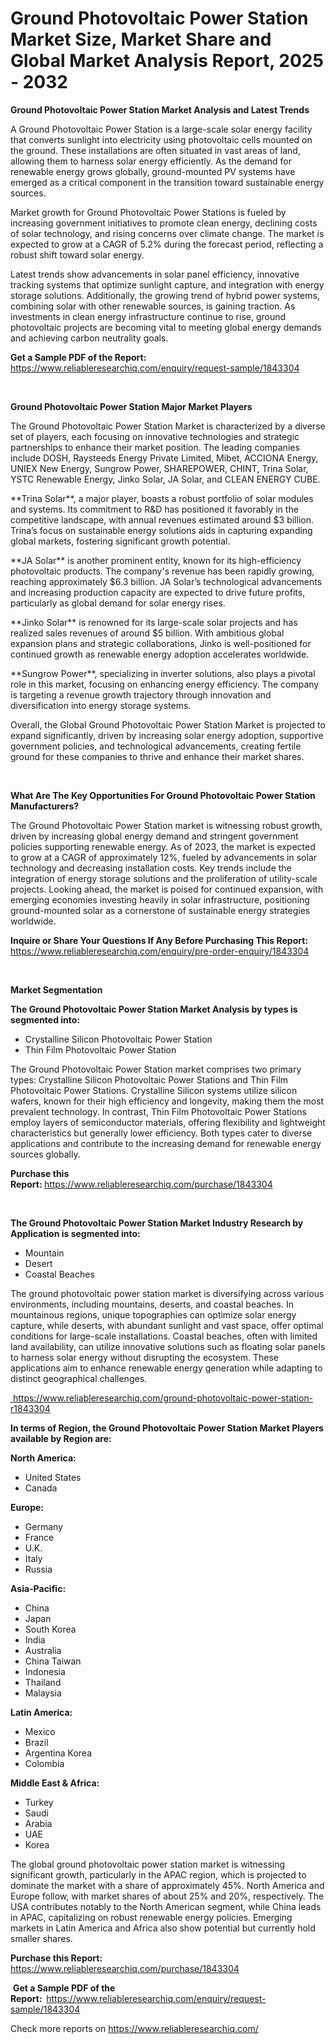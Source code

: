<p><h1>Ground Photovoltaic Power Station Market Size, Market Share and Global Market Analysis Report, 2025 - 2032</h1></p><p><strong>Ground Photovoltaic Power Station Market Analysis and Latest Trends</strong></p>
<p><p>A Ground Photovoltaic Power Station is a large-scale solar energy facility that converts sunlight into electricity using photovoltaic cells mounted on the ground. These installations are often situated in vast areas of land, allowing them to harness solar energy efficiently. As the demand for renewable energy grows globally, ground-mounted PV systems have emerged as a critical component in the transition toward sustainable energy sources. </p><p>Market growth for Ground Photovoltaic Power Stations is fueled by increasing government initiatives to promote clean energy, declining costs of solar technology, and rising concerns over climate change. The market is expected to grow at a CAGR of 5.2% during the forecast period, reflecting a robust shift toward solar energy. </p><p>Latest trends show advancements in solar panel efficiency, innovative tracking systems that optimize sunlight capture, and integration with energy storage solutions. Additionally, the growing trend of hybrid power systems, combining solar with other renewable sources, is gaining traction. As investments in clean energy infrastructure continue to rise, ground photovoltaic projects are becoming vital to meeting global energy demands and achieving carbon neutrality goals.</p></p>
<p><strong>Get a Sample PDF of the Report:&nbsp;</strong> <a href="https://www.reliableresearchiq.com/enquiry/request-sample/1843304?utm_campaign=2439&utm_medium=2&utm_source=Github&utm_content=ia&utm_term=14022025&utm_id=ground-photovoltaic-power-station">https://www.reliableresearchiq.com/enquiry/request-sample/1843304</a></p>
<p>&nbsp;</p>
<p><strong>Ground Photovoltaic Power Station Major Market Players</strong></p>
<p><p>The Ground Photovoltaic Power Station Market is characterized by a diverse set of players, each focusing on innovative technologies and strategic partnerships to enhance their market position. The leading companies include DOSH, Raysteeds Energy Private Limited, Mibet, ACCIONA Energy, UNIEX New Energy, Sungrow Power, SHAREPOWER, CHINT, Trina Solar, YSTC Renewable Energy, Jinko Solar, JA Solar, and CLEAN ENERGY CUBE.</p><p>**Trina Solar**, a major player, boasts a robust portfolio of solar modules and systems. Its commitment to R&D has positioned it favorably in the competitive landscape, with annual revenues estimated around $3 billion. Trina’s focus on sustainable energy solutions aids in capturing expanding global markets, fostering significant growth potential.</p><p>**JA Solar** is another prominent entity, known for its high-efficiency photovoltaic products. The company's revenue has been rapidly growing, reaching approximately $6.3 billion. JA Solar’s technological advancements and increasing production capacity are expected to drive future profits, particularly as global demand for solar energy rises.</p><p>**Jinko Solar** is renowned for its large-scale solar projects and has realized sales revenues of around $5 billion. With ambitious global expansion plans and strategic collaborations, Jinko is well-positioned for continued growth as renewable energy adoption accelerates worldwide.</p><p>**Sungrow Power**, specializing in inverter solutions, also plays a pivotal role in this market, focusing on enhancing energy efficiency. The company is targeting a revenue growth trajectory through innovation and diversification into energy storage systems.</p><p>Overall, the Global Ground Photovoltaic Power Station Market is projected to expand significantly, driven by increasing solar energy adoption, supportive government policies, and technological advancements, creating fertile ground for these companies to thrive and enhance their market shares.</p></p>
<p>&nbsp;</p>
<p><strong>What Are The Key Opportunities For Ground Photovoltaic Power Station Manufacturers?</strong></p>
<p><p>The Ground Photovoltaic Power Station market is witnessing robust growth, driven by increasing global energy demand and stringent government policies supporting renewable energy. As of 2023, the market is expected to grow at a CAGR of approximately 12%, fueled by advancements in solar technology and decreasing installation costs. Key trends include the integration of energy storage solutions and the proliferation of utility-scale projects. Looking ahead, the market is poised for continued expansion, with emerging economies investing heavily in solar infrastructure, positioning ground-mounted solar as a cornerstone of sustainable energy strategies worldwide.</p></p>
<p><strong>Inquire or Share Your Questions If Any Before Purchasing This Report:</strong> <a href="https://www.reliableresearchiq.com/enquiry/pre-order-enquiry/1843304?utm_campaign=2439&utm_medium=2&utm_source=Github&utm_content=ia&utm_term=14022025&utm_id=ground-photovoltaic-power-station">https://www.reliableresearchiq.com/enquiry/pre-order-enquiry/1843304</a></p>
<p>&nbsp;</p>
<p><strong>Market Segmentation</strong></p>
<p><strong>The Ground Photovoltaic Power Station Market Analysis by types is segmented into:</strong></p>
<p><ul><li>Crystalline Silicon Photovoltaic Power Station</li><li>Thin Film Photovoltaic Power Station</li></ul></p>
<p><p>The Ground Photovoltaic Power Station market comprises two primary types: Crystalline Silicon Photovoltaic Power Stations and Thin Film Photovoltaic Power Stations. Crystalline Silicon systems utilize silicon wafers, known for their high efficiency and longevity, making them the most prevalent technology. In contrast, Thin Film Photovoltaic Power Stations employ layers of semiconductor materials, offering flexibility and lightweight characteristics but generally lower efficiency. Both types cater to diverse applications and contribute to the increasing demand for renewable energy sources globally.</p></p>
<p><strong>Purchase this Report:&nbsp;</strong><a href="https://www.reliableresearchiq.com/purchase/1843304?utm_campaign=2439&utm_medium=2&utm_source=Github&utm_content=ia&utm_term=14022025&utm_id=ground-photovoltaic-power-station">https://www.reliableresearchiq.com/purchase/1843304</a></p>
<p>&nbsp;</p>
<p><strong>The Ground Photovoltaic Power Station Market Industry Research by Application is segmented into:</strong></p>
<p><ul><li>Mountain</li><li>Desert</li><li>Coastal Beaches</li></ul></p>
<p><p>The ground photovoltaic power station market is diversifying across various environments, including mountains, deserts, and coastal beaches. In mountainous regions, unique topographies can optimize solar energy capture, while deserts, with abundant sunlight and vast space, offer optimal conditions for large-scale installations. Coastal beaches, often with limited land availability, can utilize innovative solutions such as floating solar panels to harness solar energy without disrupting the ecosystem. These applications aim to enhance renewable energy generation while adapting to distinct geographical challenges.</p></p>
<p><a href="https://www.reliableresearchiq.com/ground-photovoltaic-power-station-r1843304?utm_campaign=2439&utm_medium=2&utm_source=Github&utm_content=ia&utm_term=14022025&utm_id=ground-photovoltaic-power-station">&nbsp;https://www.reliableresearchiq.com/ground-photovoltaic-power-station-r1843304</a></p>
<p><strong>In terms of Region, the Ground Photovoltaic Power Station Market Players available by Region are:</strong></p>
<p>
    <p> <strong> North America: </strong>
        <ul>
            <li>United States</li>
            <li>Canada</li>
        </ul>
        </p> 
    <p> <strong> Europe: </strong>
        <ul>
            <li>Germany</li>
            <li>France</li>
            <li>U.K.</li>
            <li>Italy</li>
            <li>Russia</li>
        </ul>
        </p> 
    <p> <strong> Asia-Pacific: </strong>
        <ul>
            <li>China</li>
            <li>Japan</li>
            <li>South Korea</li>
            <li>India</li>
            <li>Australia</li>
            <li>China Taiwan</li>
            <li>Indonesia</li>
            <li>Thailand</li>
            <li>Malaysia</li>
        </ul>
        </p> 
    <p> <strong> Latin America: </strong>
        <ul>
            <li>Mexico</li>
            <li>Brazil</li>
            <li>Argentina Korea</li>
            <li>Colombia</li>
        </ul>
        </p> 
    <p> <strong> Middle East & Africa: </strong>
        <ul>
            <li>Turkey</li>
            <li>Saudi</li>
            <li>Arabia</li>
            <li>UAE</li>
            <li>Korea</li>
        </ul>
    </p>
    </p>
<p><p>The global ground photovoltaic power station market is witnessing significant growth, particularly in the APAC region, which is projected to dominate the market with a share of approximately 45%. North America and Europe follow, with market shares of about 25% and 20%, respectively. The USA contributes notably to the North American segment, while China leads in APAC, capitalizing on robust renewable energy policies. Emerging markets in Latin America and Africa also show potential but currently hold smaller shares.</p></p>
<p><strong>Purchase this Report: </strong><a href="https://www.reliableresearchiq.com/purchase/1843304?utm_campaign=2439&utm_medium=2&utm_source=Github&utm_content=ia&utm_term=14022025&utm_id=ground-photovoltaic-power-station">https://www.reliableresearchiq.com/purchase/1843304</a></p>
<p>&nbsp;<strong>Get a Sample PDF of the Report:&nbsp;&nbsp;</strong><a href="https://www.reliableresearchiq.com/enquiry/request-sample/1843304?utm_campaign=2439&utm_medium=2&utm_source=Github&utm_content=ia&utm_term=14022025&utm_id=ground-photovoltaic-power-station">https://www.reliableresearchiq.com/enquiry/request-sample/1843304</a></p>
<p><strong></strong></p>
<p>Check more reports on <a href="https://www.reliableresearchiq.com/?utm_campaign=2439&utm_medium=2&utm_source=Github&utm_content=ia&utm_term=14022025&utm_id=ground-photovoltaic-power-station">https://www.reliableresearchiq.com/</a></p>